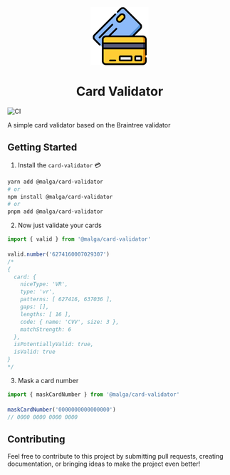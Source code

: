 <div align="center">
  <img src="docs/assets/card.png" width="130" />
  <h1>Card Validator</h1>
</div>

![CI](https://github.com/plughacker/card-validator/actions/workflows/release.yml/badge.svg)

A simple card validator based on the Braintree validator

## Getting Started

1. Install the `card-validator` 💳

```bash
yarn add @malga/card-validator
# or
npm install @malga/card-validator
# or
pnpm add @malga/card-validator
```

2. Now just validate your cards

```ts
import { valid } from '@malga/card-validator'

valid.number('6274160007029307')
/*
{
  card: {
    niceType: 'VR',
    type: 'vr',
    patterns: [ 627416, 637036 ],
    gaps: [],
    lengths: [ 16 ],
    code: { name: 'CVV', size: 3 },
    matchStrength: 6
  },
  isPotentiallyValid: true,
  isValid: true
}
*/
```

3. Mask a card number

```ts
import { maskCardNumber } from '@malga/card-validator'

maskCardNumber('0000000000000000')
// 0000 0000 0000 0000
```

## Contributing

Feel free to contribute to this project by submitting pull requests, creating documentation, or bringing ideas to make the project even better!
